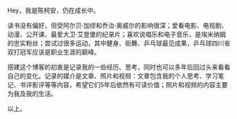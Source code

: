 Hey，我是陈柯安，仍在成长中。

读书没有偏好，但受阿尔贝·加缪和乔治·奥威尔的影响很深；爱看电影、电视剧、动漫、公开课、最爱大卫·艾登堡的纪录片；喜欢说唱乐和电子音乐，是埃米纳姆的忠实粉丝；尝试过很多运动，其中健身、街舞、乒乓球最见成果，乒乓球四川省双打冠军应该是职业生涯的巅峰。

搭建这个博客的初衷是记录我的一些经历、思考，同时也可以多年后回过头来看看自己的变化。记录的媒介是文章、照片和视频：文章包含我的个人思考、学习笔记、书评影评等等内容，希望它们5年后依然有可读价值；照片和视频的内容主要为我及我的生活。

以上。